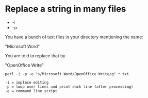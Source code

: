 # Replace a string in many files

* -i
* -p

You have a bunch of text files in your directory mentioning the name:

"Microsoft Word"

You are told to replace that by

"OpenOffice Write"

```
perl -i -p -e "s/Microsoft Word/OpenOffice Write/g" *.txt
```

```
-i = inplace editing
-p = loop over lines and print each line (after processing)
-e = command line script
```


